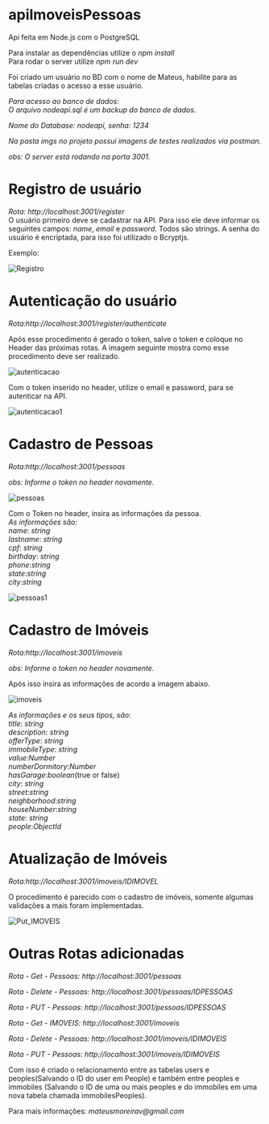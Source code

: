 # apiImoveisPessoas

Api feita em Node.js com o PostgreSQL

Para instalar as dependências utilize o _npm install_  
Para rodar o server utilize _npm run dev_

Foi criado um usuário no BD com o nome de Mateus, habilite para as tabelas criadas o acesso a esse usuário.

_Para acesso ao banco de dados:_  
_O arquivo nodeapi.sql é um backup do banco de dados._  

_Nome do Database: nodeapi, senha: 1234_

_Na pasta *imgs* no projeto possui imagens de testes realizados via postman._

_obs: O server está rodando na porta 3001._

# Registro de usuário

_Rota: http://localhost:3001/register_  
O usuário primeiro deve se cadastrar na API. Para isso ele deve informar os seguintes campos: _name_, _email_ e _password_. Todos são strings. A senha do usuário é encriptada, para isso foi utilizado o Bcryptjs.

Exemplo:  

![Registro](https://user-images.githubusercontent.com/26530039/63816455-90593000-c90e-11e9-935d-fadc2ec92c0b.png)  




# Autenticação do usuário

_Rota:http://localhost:3001/register/authenticate_

Após esse procedimento é gerado o token, salve o token e coloque no Header das próximas rotas. A imagem seguinte mostra como esse procedimento deve ser realizado.


![autenticacao](https://user-images.githubusercontent.com/26530039/63816539-f47bf400-c90e-11e9-8b8f-3c915aa64138.png)



Com o token inserido no header, utilize o email e password, para se autenticar na API.

![autenticacao1](https://user-images.githubusercontent.com/26530039/63816593-2beaa080-c90f-11e9-9b36-06c905165edc.png)


# Cadastro de Pessoas

_Rota:http://localhost:3001/pessoas_

_obs: Informe o token no header novamente._

![pessoas](https://user-images.githubusercontent.com/26530039/63816643-5ccad580-c90f-11e9-8d09-d79946f6d34e.png)


Com o Token no header, insira as informações da pessoa.  
_As informações são:_  
_name_: _string_  
_lastname_: _string_  
_cpf_: _string_  
_birthday_: _string_  
_phone_:_string_  
_state_:_string_  
_city_:_string_

![pessoas1](https://user-images.githubusercontent.com/26530039/63816628-4b81c900-c90f-11e9-9789-64da7700ad76.png)


# Cadastro de Imóveis

_Rota:http://localhost:3001/imoveis_

_obs: Informe o token no header novamente._



Após isso insira as informações de acordo a imagem abaixo.

![imoveis](https://user-images.githubusercontent.com/26530039/63816664-73712c80-c90f-11e9-93f6-2a3e50f47c19.png)  

_As informações e os seus tipos, são:_  
_title_: _string_  
_description_: _string_  
_offerType_: _string_  
_immobileType_: _string_  
_value_:_Number_  
_numberDormitory_:_Number_  
_hasGarage_:_boolean_(true or false)  
_city_: _string_  
_street_:_string_  
_neighborhood_:_string_  
_houseNumber_:_string_  
_state_: _string_  
_people_:_ObjectId_

# Atualização de Imóveis

_Rota:http://localhost:3001/imoveis/IDIMOVEL_

O procedimento é parecido com o cadastro de imóveis, somente algumas validações a mais foram implementadas.

![Put_IMOVEIS](https://user-images.githubusercontent.com/26530039/63816730-b16e5080-c90f-11e9-8a84-ccad724677b8.png)


# Outras Rotas adicionadas

_Rota - Get - Pessoas: http://localhost:3001/pessoas_
  
_Rota - Delete - Pessoas: http://localhost:3001/pessoas/IDPESSOAS_  

_Rota - PUT - Pessoas: http://localhost:3001/pessoas/IDPESSOAS_  

_Rota - Get - IMOVEIS: http://localhost:3001/imoveis_
  
_Rota - Delete - Pessoas: http://localhost:3001/imoveis/IDIMOVEIS_  

_Rota - PUT - Pessoas: http://localhost:3001/imoveis/IDIMOVEIS_  

Com isso é criado o relacionamento entre as tabelas users e peoples(Salvando o ID do user em People) e também entre peoples e immobiles (Salvando o ID de uma ou mais peoples e do immobiles em uma nova tabela chamada immobilesPeoples).

Para mais informações: _mateusmoreirav@gmail.com_

